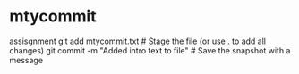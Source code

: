 # mtycommit
assisgnment
git add mtycommit.txt       # Stage the file (or use . to add all changes)
git commit -m "Added intro text to file"  # Save the snapshot with a message
